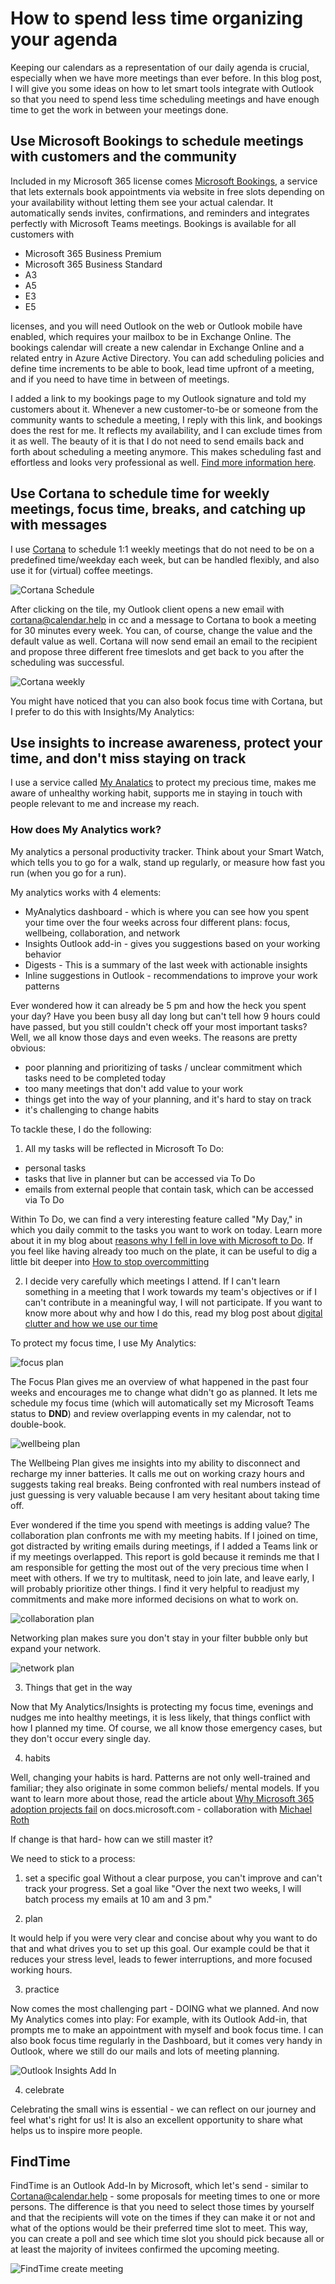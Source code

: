 # How to spend less time organizing your agenda

Keeping our calendars as a representation of our daily agenda is crucial, especially when we have more meetings than ever before.  In this blog post, I will give you some ideas on how to let smart tools integrate with Outlook so that you need to spend less time scheduling meetings and have enough time to get the work in between your meetings done. 

## Use Microsoft Bookings to schedule meetings with customers and the community

Included in my Microsoft 365 license comes [Microsoft Bookings](https://docs.microsoft.com/en-us/microsoft-365/bookings/bookings-overview?view=o365-worldwide), a service that lets externals book appointments via website in free slots depending on your availability without letting them see your actual calendar. It automatically sends invites, confirmations, and reminders and integrates perfectly with Microsoft Teams meetings. Bookings is available for all customers with 

* Microsoft 365 Business Premium
* Microsoft 365 Business Standard
* A3
* A5
* E3
* E5 

licenses, and you will need Outlook on the web or Outlook mobile have enabled, which requires your mailbox to be in Exchange Online. The bookings calendar will create a new calendar in Exchange Online and a related entry in Azure Active Directory. You can add scheduling policies and define time increments to be able to book, lead time upfront of a meeting, and if you need to have time in between of meetings. 

I added a link to my bookings page to my Outlook signature and told my customers about it. Whenever a new customer-to-be or someone from the community wants to schedule a meeting, I reply with this link, and bookings does the rest for me. It reflects my availability, and I can exclude times from it as well. The beauty of it is that I do not need to send emails back and forth about scheduling a meeting anymore. This makes scheduling fast and effortless and looks very professional as well. [Find more information here](https://www.microsoft.com/en-us/microsoft-365/business/scheduling-and-booking-app).


## Use Cortana to schedule time for weekly meetings, focus time, breaks, and catching up with messages

I use [Cortana](https://calendar.help) to schedule 1:1 weekly meetings that do not need to be on a predefined time/weekday each week, but can be handled flexibly, and also use it for (virtual) coffee meetings. 

![Cortana Schedule](https://github.com/LuiseFreese/blog/blob/main/media/calendarhelp.png)

After clicking on the tile, my Outlook client opens a new email with cortana@calendar.help in cc and a message to Cortana to book a meeting for 30 minutes every week. You can, of course, change the value and the default value as well. Cortana will now send email an email to the recipient and propose three different free timeslots and get back to you after the scheduling was successful. 

![Cortana weekly](https://github.com/LuiseFreese/blog/blob/main/media/cortanaweekly.png)

You might have noticed that you can also book focus time with Cortana, but I prefer to do this with Insights/My Analytics: 

## Use insights to increase awareness, protect your time, and don't miss staying on track

I use a service called [My Analatics](https://docs.microsoft.com/en-us/workplace-analytics/myanalytics/mya-landing-page) to protect my precious time, makes me aware of unhealthy working habit, supports me in staying in touch with people relevant to me and increase my reach. 

### How does My Analytics work? 

My analytics a personal productivity tracker. Think about your Smart Watch, which tells you to go for a walk, stand up regularly, or measure how fast you run (when you go for a run). 

My analytics works with 4 elements: 

* MyAnalytics dashboard - which is where you can see how you spent your time over the four weeks across four different plans: focus, wellbeing, collaboration, and network 
* Insights Outlook add-in - gives you suggestions based on your working behavior
* Digests - This is a summary of the last week with actionable insights
* Inline suggestions in Outlook - recommendations to improve your work patterns

Ever wondered how it can already be 5 pm and how the heck you spent your day? Have you been busy all day long but can't tell how 9 hours could have passed, but you still couldn't check off your most important tasks? Well, we all know those days and even weeks. The reasons are pretty obvious: 

* poor planning and prioritizing of tasks / unclear commitment which tasks need to be completed today
* too many meetings that don't add value to your work
* things get into the way of your planning, and it's hard to stay on track
* it's challenging to change habits

To tackle these, I do the following: 

1. All my tasks will be reflected in Microsoft To Do: 

* personal tasks
* tasks that live in planner but can be accessed via To Do
* emails from external people that contain task, which can be accessed via To Do

Within To Do, we can find a very interesting feature called "My Day," in which you daily commit to the tasks you want to work on today. Learn more about it in my blog about [reasons why I fell in love with Microsoft to Do](https://m365princess.com/11-5-reasons-to-fall-in-love/). If you feel like having already too much on the plate, it can be useful to dig a little bit deeper into [How to stop overcommitting](https://m365princess.com/how-to-avoid-overcommitting/)

2. I decide very carefully which meetings I attend. If I can't learn something in a meeting that I work towards my team's objectives or if I can't contribute in a meaningful way, I will not participate. If you want to know more about why and how I do this, read my blog post about [digital clutter and how we use our time](https://m365princess.com/digital-declutter-time/)

To protect my focus time, I use My Analytics: 

![focus plan](https://github.com/LuiseFreese/blog/blob/main/media/insights-focusplan2.png)

The Focus Plan gives me an overview of what happened in the past four weeks and encourages me to change what didn't go as planned. It lets me schedule my focus time (which will automatically set my Microsoft Teams status to **DND**) and review overlapping events in my calendar, not to double-book. 

![wellbeing plan](https://github.com/LuiseFreese/blog/blob/main/media/insights-wellbeingplan.png)

The Wellbeing Plan gives me insights into my ability to disconnect and recharge my inner batteries. It calls me out on working crazy hours and suggests taking real breaks. Being confronted with real numbers instead of just guessing is very valuable because I am very hesitant about taking time off. 

Ever wondered if the time you spend with meetings is adding value? The collaboration plan confronts me with my meeting habits. If I joined on time, got distracted by writing emails during meetings, if I added a Teams link or if my meetings overlapped. This report is gold because it reminds me that I am responsible for getting the most out of the very precious time when I meet with others. If we try to multitask, need to join late, and leave early, I will probably prioritize other things. I find it very helpful to readjust my commitments and make more informed decisions on what to work on. 

![collaboration plan](https://github.com/LuiseFreese/blog/blob/main/media/insights-collaborationplan.png)

Networking plan makes sure you don't stay in your filter bubble only but expand your network. 

![network plan](https://github.com/LuiseFreese/blog/blob/main/media/insights-networkplan.png)

3. Things that get in the way

Now that My Analytics/Insights is protecting my focus time, evenings and nudges me into healthy meetings, it is less likely, that things conflict with how I planned my time. Of course, we all know those emergency cases, but they don't occur every single day. 

4. habits

Well, changing your habits is hard. Patterns are not only well-trained and familiar; they also originate in some common beliefs/ mental models. If you want to learn more about those, read the article about [Why Microsoft 365 adoption projects fail](https://docs.microsoft.com/en-us/microsoft-365/community/why-m365-adoption-projects-fail) on docs.microsoft.com - collaboration with [Michael Roth](https://gezeitenbrand.de)

If change is that hard- how can we still master it? 

We need to stick to a process: 

1. set a specific goal
Without a clear purpose, you can't improve and can't track your progress. Set a goal like "Over the next two weeks, I will batch process my emails at 10 am and 3 pm."

2. plan

It would help if you were very clear and concise about why you want to do that and what drives you to set up this goal. Our example could be that it reduces your stress level, leads to fewer interruptions, and more focused working hours. 

3. practice

Now comes the most challenging part - DOING what we planned. And now My Analytics comes into play: For example, with its Outlook Add-in, that prompts me to make an appointment with myself and book focus time. I can also book focus time regularly in the Dashboard, but it comes very handy in Outlook, where we still do our mails and lots of meeting planning. 

![Outlook Insights Add In](https://github.com/LuiseFreese/blog/blob/main/media/insights-outlook-addin.png)

4. celebrate

Celebrating the small wins is essential - we can reflect on our journey and feel what's right for us! It is also an excellent opportunity to share what helps us to inspire more people. 

## FindTime

FindTime is an Outlook Add-In by Microsoft, which let's send - similar to Cortana@calendar.help - some proposals for meeting times to one or more persons. The difference is that you need to select those times by yourself and that the recipients will vote on the times if they can make it or not and what of the options would be their preferred time slot to meet. This way, you can create a poll and see which time slot you should pick because all or at least the majority of invitees confirmed the upcoming meeting. 

![FindTime create meeting](https://github.com/LuiseFreese/blog/blob/main/media/find-time.gif)
